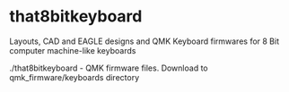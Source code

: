 # that8bitkeyboard
Layouts, CAD and EAGLE designs and QMK Keyboard firmwares for 8 Bit computer machine-like keyboards

./that8bitkeyboard - QMK firmware files. Download to qmk_firmware/keyboards directory
